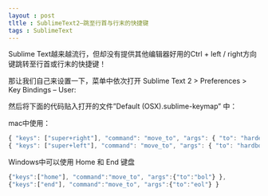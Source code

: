 ```yaml
---
layout : post
tltle : SublimeText2–跳至行首与行末的快捷键
tags : SublimeText  
---
```


Sublime Text越来越流行，但却没有提供其他编辑器好用的Ctrl + left / right方向键跳转至行首或行末的快捷键！

那让我们自己来设置一下，菜单中依次打开 Sublime Text 2 > Preferences > Key Bindings – User:

然后将下面的代码贴入打开的文件”Default (OSX).sublime-keymap” 中：

mac中使用：

```javascript
{ "keys": ["super+right"], "command": "move_to", "args": { "to": "hardeol" } },
{ "keys": ["super+left"], "command": "move_to", "args": { "to": "hardbol" } }
```
Windows中可以使用 Home 和 End 键盘

```javascript
{"keys":["home"], "command":"move_to", "args":{"to":"bol"} },
{"keys":["end"], "command":"move_to", "args":{"to":"eol"} }
```
